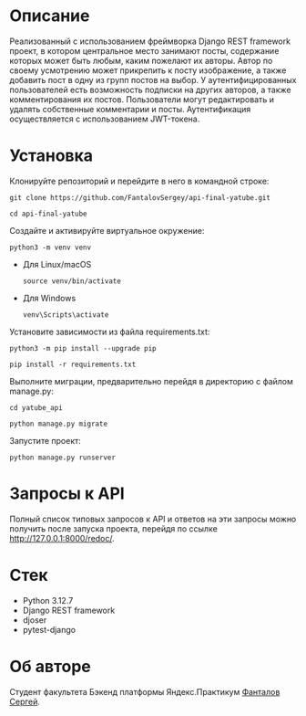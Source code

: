 # Описание
Реализованный с использованием фреймворка Django REST framework проект, в котором центральное место занимают посты, содержание которых может быть любым, каким пожелают их авторы. Автор по своему усмотрению может прикрепить к посту изображение, а также добавить пост в одну из групп постов на выбор. У аутентифицированных пользователей есть возможность подписки на других авторов, а также комментирования их постов. Пользователи могут редактировать и удалять собственные комментарии и посты. Аутентификация осуществляется с использованием JWT-токена.

# Установка
Клонируйте репозиторий и перейдите в него в командной строке:

```
git clone https://github.com/FantalovSergey/api-final-yatube.git
```

```
cd api-final-yatube
```

Cоздайте и активируйте виртуальное окружение:

```
python3 -m venv venv
```

* Для Linux/macOS

    ```
    source venv/bin/activate
    ```

* Для Windows

    ```
    venv\Scripts\activate
    ```

Установите зависимости из файла requirements.txt:

```
python3 -m pip install --upgrade pip
```

```
pip install -r requirements.txt
```

Выполните миграции, предварительно перейдя в директорию с файлом manage.py:

```
cd yatube_api
```

```
python manage.py migrate
```

Запустите проект:

```
python manage.py runserver
```

# Запросы к API
Полный список типовых запросов к API и ответов на эти запросы можно получить после запуска проекта, перейдя по ссылке http://127.0.0.1:8000/redoc/.

# Стек
- Python 3.12.7
- Django REST framework
- djoser
- pytest-django

# Об авторе
Студент факультета Бэкенд платформы Яндекс.Практикум [Фанталов Сергей](https://github.com/FantalovSergey).
